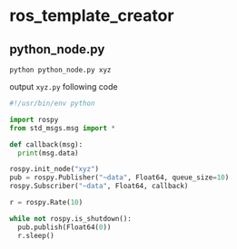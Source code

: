 # ros_template_creator
## python_node.py

```
python python_node.py xyz
```

output `xyz.py` following code

```python:xyz.py
#!/usr/bin/env python

import rospy
from std_msgs.msg import *

def callback(msg):
  print(msg.data)

rospy.init_node("xyz")
pub = rospy.Publisher("~data", Float64, queue_size=10)
rospy.Subscriber("~data", Float64, callback)

r = rospy.Rate(10)

while not rospy.is_shutdown():
  pub.publish(Float64(0))
  r.sleep()
```
